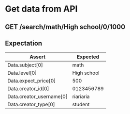 # Get data from API 

## GET /search/math/High school/0/1000

## Expectation

| Assert | Expected |
| - | - |
| Data.subject[0] | math |
| Data.level[0] | High school |
| Data.expect_price[0] | 500 |
| Data.creator_id[0] | 0123456789 |
| Data.creator_username[0] | riariaria |
| Data.creator_type[0] | student |


